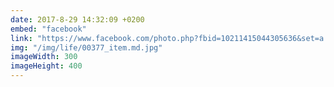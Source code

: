 ```yaml
---
date: 2017-8-29 14:32:09 +0200
embed: "facebook"
link: "https://www.facebook.com/photo.php?fbid=10211415044305636&set=a.1724665270289.2096533.1048105286&type=3&theater"
img: "/img/life/00377_item.md.jpg"
imageWidth: 300
imageHeight: 400
---
```

